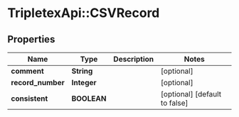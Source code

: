 # TripletexApi::CSVRecord

## Properties
Name | Type | Description | Notes
------------ | ------------- | ------------- | -------------
**comment** | **String** |  | [optional] 
**record_number** | **Integer** |  | [optional] 
**consistent** | **BOOLEAN** |  | [optional] [default to false]


